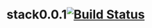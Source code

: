 # stack0.0.1[![Build Status](https://travis-ci.org/zhanchi5/stack0.0.1.svg?branch=master)](https://travis-ci.org/zhanchi5/stack0.0.1)

